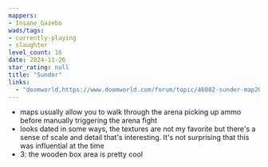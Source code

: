 ```yaml
---
mappers:
- Insane_Gazebo
wads/tags:
- currently-playing
- slaughter
level_count: 16
date: 2024-11-26
star_rating: null
title: "Sunder"
links:
  - "doomworld,https://www.doomworld.com/forum/topic/46002-sunder-map20-appears-finally/"
---
```


- maps usually allow you to walk through the arena picking up ammo before manually triggering the arena fight
- looks dated in some ways, the textures are not my favorite but there's a sense of scale and detail that's interesting. It's not surprising that this was influential at the time
- 3: the wooden box area is pretty cool